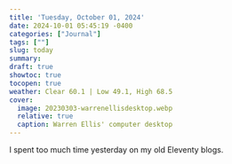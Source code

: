 ```yaml
---
title: 'Tuesday, October 01, 2024'
date: 2024-10-01 05:45:19 -0400
categories: ["Journal"]
tags: [""]
slug: today
summary: 
draft: true
showtoc: true
tocopen: true
weather: Clear 60.1 | Low 49.1, High 68.5
cover: 
  image: 20230303-warrenellisdesktop.webp
  relative: true
  caption: Warren Ellis' computer desktop
---
```


I spent too much time yesterday on my old Eleventy blogs. 

